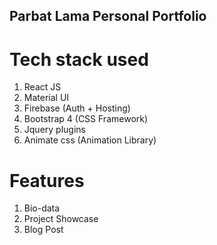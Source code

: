 ## Parbat Lama Personal Portfolio

# Tech stack used
1. React JS
2. Material UI
3. Firebase (Auth + Hosting)
4. Bootstrap 4 (CSS Framework)
5. Jquery plugins
6. Animate css (Animation Library)

# Features
1. Bio-data
2. Project Showcase
3. Blog Post
